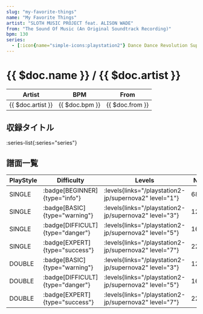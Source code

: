 ```yaml
---
slug: "my-favorite-things"
name: "My Favorite Things"
artist: "SLOTH MUSIC PROJECT feat. ALISON WADE"
from: "The Sound Of Music (An Original Soundtrack Recording)"
bpm: 130
series:
  - [:icon{name="simple-icons:playstation2"} Dance Dance Revolution SuperNOVA2 :icon{name="flag:jp-4x3"}](/playstation2-jp/supernova2)
---
```


# {{ $doc.name }} / {{ $doc.artist }}

|Artist|BPM|From|
|------|---|----|
|{{ $doc.artist }}|{{ $doc.bpm }}|{{ $doc.from }}|

## 収録タイトル

:series-list{:series="series"}

## 譜面一覧

|PlayStyle|Difficulty|Levels|Notes|Movie|
|---------|----------|------|-----|-----|
|SINGLE| :badge[BEGINNER]{type="info"}| :levels{links="/playstation2-jp/supernova2" level="1"}|68/0||
|SINGLE| :badge[BASIC]{type="warning"}| :levels{links="/playstation2-jp/supernova2" level="3"}|125/0||
|SINGLE| :badge[DIFFICULT]{type="danger"}| :levels{links="/playstation2-jp/supernova2" level="5"}|167/8||
|SINGLE| :badge[EXPERT]{type="success"}| :levels{links="/playstation2-jp/supernova2" level="7"}|222/30||
|DOUBLE| :badge[BASIC]{type="warning"}| :levels{links="/playstation2-jp/supernova2" level="3"}|126/0||
|DOUBLE| :badge[DIFFICULT]{type="danger"}| :levels{links="/playstation2-jp/supernova2" level="5"}|168/8||
|DOUBLE| :badge[EXPERT]{type="success"}| :levels{links="/playstation2-jp/supernova2" level="7"}|223/33||

